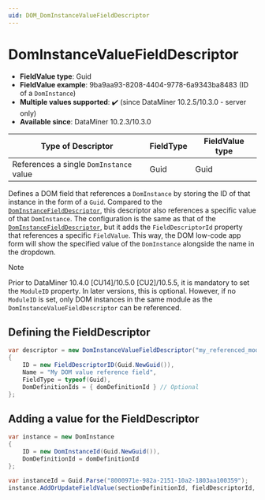 ```yaml
---
uid: DOM_DomInstanceValueFieldDescriptor
---
```


# DomInstanceValueFieldDescriptor

- **FieldValue type**: Guid
- **FieldValue example**: 9ba9aa93-8208-4404-9778-6a9343ba8483 (ID of a `DomInstance`)
- **Multiple values supported**: :heavy_check_mark: (since DataMiner 10.2.5/10.3.0 - server only)<!-- RN 32904 -->
- **Available since**: DataMiner 10.2.3/10.3.0

| Type of Descriptor | FieldType | FieldValue type |
|--------------------|-----------|-----------------|
| References a single `DomInstance` value | Guid | Guid |

Defines a DOM field that references a `DomInstance` by storing the ID of that instance in the form of a `Guid`. Compared to the [`DomInstanceFieldDescriptor`](xref:DOM_DomInstanceFieldDescriptor), this descriptor also references a specific value of that `DomInstance`. The configuration is the same as that of the [`DomInstanceFieldDescriptor`](xref:DOM_DomInstanceFieldDescriptor), but it adds the `FieldDescriptorId` property that references a specific `FieldValue`. This way, the DOM low-code app form will show the specified value of the `DomInstance` alongside the name in the dropdown.

> [!NOTE]
> Prior to DataMiner 10.4.0 [CU14]/10.5.0 [CU2]/10.5.5<!--RN 42334-->, it is mandatory to set the `ModuleID` property. In later versions, this is optional. However, if no `ModuleID` is set, only DOM instances in the same module as the `DomInstanceValueFieldDescriptor` can be referenced.

## Defining the FieldDescriptor

```csharp
var descriptor = new DomInstanceValueFieldDescriptor("my_referenced_module", fieldDescriptorId)
{
    ID = new FieldDescriptorID(Guid.NewGuid()),
    Name = "My DOM value reference field",
    FieldType = typeof(Guid),
    DomDefinitionIds = { domDefinitionId } // Optional
};
```

## Adding a value for the FieldDescriptor

```csharp
var instance = new DomInstance 
{        
    ID = new DomInstanceId(Guid.NewGuid()),
    DomDefinitionId = domDefinitionId
};

var instanceId = Guid.Parse("8000971e-982a-2151-10a2-1803aa100359");
instance.AddOrUpdateFieldValue(sectionDefinitionId, fieldDescriptorId, instanceId);
```

